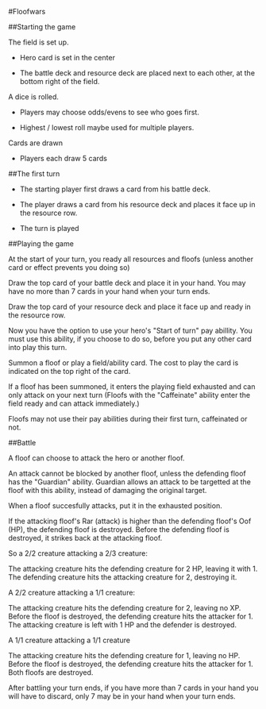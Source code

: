 #Floofwars

##Starting the game	

The field is set up.	

- Hero card is set in the center	

- The battle deck and resource deck are placed next to each other, at 
the bottom right of the field.	


A dice is rolled.	

- Players may choose odds/evens to see who goes first.	

- Highest / lowest roll maybe used for multiple players.	


Cards are drawn	

- Players each draw 5 cards	


##The first turn	

- The starting player first draws a card from his battle deck.	

- The player draws a card from his resource deck and places it face up 
in the resource row.	

- The turn is played	


##Playing the game	

At the start of your turn, you ready all resources and floofs (unless 
another card or effect prevents you doing so)	

Draw the top card of your battle deck and place it in your hand. You may 
have no more than 7 cards in your hand when your turn ends.	

Draw the top card of your resource deck and place it face up and ready 
in the resource row.	

Now you have the option to use your hero's "Start of turn" pay abillity. 
You must use this ability, if you choose to do so, before you put any 
other card into play this turn.	

Summon a floof or play a field/ability card. The cost to play the card 
is indicated on the top right of the card.	

If a floof has been summoned, it enters the playing field exhausted and 
can only attack on your next turn (Floofs with the "Caffeinate" ability 
enter the field ready and can attack immediately.)	

Floofs may not use their pay abilities during their first turn, 
caffeinated or not.	


##Battle	

A floof can choose to attack the hero or another floof.	

An attack cannot be blocked by another floof, unless the defending floof 
has the "Guardian" ability. Guardian allows an attack to be targetted at 
the floof with this ability, instead of damaging the original target.	

When a floof succesfully attacks, put it in the exhausted position.	

If the attacking floof's Rar (attack) is higher than the defending 
floof's Oof (HP), the defending floof is destroyed. Before the defending 
floof is destroyed, it strikes back at the attacking floof.	

So a 2/2 creature attacking a 2/3 creature:	

The attacking creature hits the defending creature for 2 HP, leaving it 
with 1. The defending creature hits the attacking creature for 2, 
destroying it.	

A 2/2 creature attacking a 1/1 creature:	

The attacking creature hits the defending creature for 2, leaving no XP. 
Before the floof is destroyed, the defending creature hits the attacker 
for 1. The attacking creature is left with 1 HP and the defender is 
destroyed.	

A 1/1 creature attacking a 1/1 creature	

The attacking creature hits the defending creature for 1, leaving no HP. 
Before the floof is destroyed, the defending creature hits the attacker 
for 1. Both floofs are destroyed.	


After battling your turn ends, if you have more than 7 cards in your 
hand you will have to discard, only 7 may be in your hand when your 
turn ends.